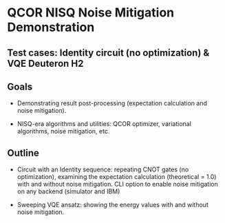 # QCOR NISQ Noise Mitigation Demonstration

## Test cases: Identity circuit (no optimization) & VQE Deuteron H2
## Goals

- Demonstrating result post-processing (expectation calculation and noise mitigation).

- NISQ-era algorithms and utilities: QCOR optimizer, variational algorithms, noise mitigation, etc.

## Outline

- Circuit with an Identity sequence: repeating CNOT gates (no optimization), examining the expectation calculation (theoretical = 1.0) with and without noise mitigation. CLI option to enable noise mitigation on any backend (simulator and IBM)

- Sweeping VQE ansatz: showing the energy values with and without noise mitigation.